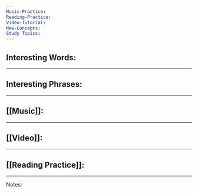 ```yaml
---
Music-Practice: 
Reading-Practice: 
Video-Tutorial: 
New-Concepts: 
Study Topics:
---
```

Interesting Words:
- 

---
Interesting Phrases:
- 

---
[[Music]]:
- 

---
[[Video]]:
- 

---
[[Reading Practice]]:
- 

---
Notes:
